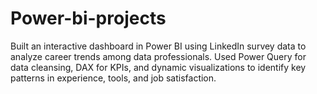 # Power-bi-projects
Built an interactive dashboard in Power BI using LinkedIn survey data to analyze career trends among data professionals. Used Power Query for data cleansing, DAX for KPIs, and dynamic visualizations to identify key patterns in experience, tools, and job satisfaction.
